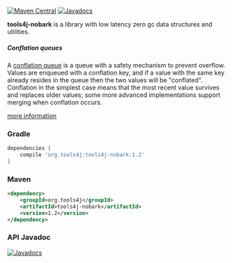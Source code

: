 [![Maven Central](https://img.shields.io/maven-central/v/org.tools4j/tools4j-nobark.svg)](http://search.maven.org/#search%7Cga%7C1%7Ca%3A%22tools4j-nobark%22)
[![Javadocs](http://www.javadoc.io/badge/org.tools4j/tools4j-nobark.svg)](http://www.javadoc.io/doc/org.tools4j/tools4j-nobark)

<b>tools4j-nobark</b> is a library with low latency zero gc data structures and utilities.

##### Conflation queues
A [conflation queue](http://javadoc.io/page/org.tools4j/tools4j-nobark/latest/org/tools4j/nobark/queue/ConflationQueue.html)
is a queue with a safety mechanism to prevent overflow.  Values are enqueued with a conflation key, and if a value with
the same key already resides in the queue then the two values will be "conflated".  Conflation in the simplest case
means that the most recent value survives and replaces older values;  some more advanced implementations support merging
when conflation occurs.

[more information](http://javadoc.io/page/org.tools4j/tools4j-nobark/latest/org/tools4j/nobark/queue/package-summary.html)

### Gradle
```gradle
dependencies {
    compile 'org.tools4j:tools4j-nobark:1.2'
}
```

### Maven
```xml
<dependency>
    <groupId>org.tools4j</groupId>
    <artifactId>tools4j-nobark</artifactId>
    <version>1.2</version>
</dependency>
```

### API Javadoc
[![Javadocs](http://javadoc.io/badge/org.tools4j/tools4j-nobark.svg)](http://javadoc.io/doc/org.tools4j/tools4j-nobark)

